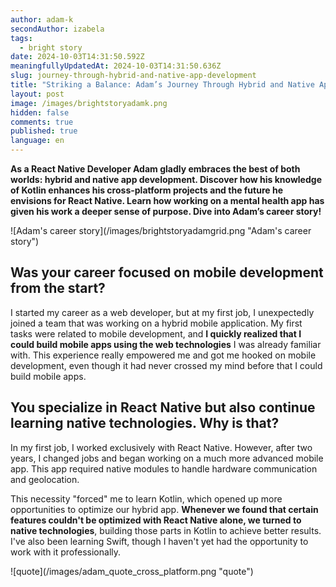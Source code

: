 ```yaml
---
author: adam-k
secondAuthor: izabela
tags:
  - bright story
date: 2024-10-03T14:31:50.592Z
meaningfullyUpdatedAt: 2024-10-03T14:31:50.636Z
slug: journey-through-hybrid-and-native-app-development
title: "Striking a Balance: Adam’s Journey Through Hybrid and Native App Development"
layout: post
image: /images/brightstoryadamk.png
hidden: false
comments: true
published: true
language: en
---
```

**As a React Native Developer Adam gladly embraces the best of both worlds: hybrid and native app development. Discover how his knowledge of Kotlin enhances his cross-platform projects and the future he envisions for React Native. Learn how working on a mental health app has given his work a deeper sense of purpose. Dive into Adam’s career story!**

<div className="image">![Adam's career story](/images/brightstoryadamgrid.png "Adam's career story")</div>

## Was your career focused on mobile development from the start?

I started my career as a web developer, but at my first job, I unexpectedly joined a team that was working on a hybrid mobile application. My first tasks were related to mobile development, and **I quickly realized that I could build mobile apps using the web technologies** I was already familiar with. This experience really empowered me and got me hooked on mobile development, even though it had never crossed my mind before that I could build mobile apps.

## You specialize in React Native but also continue learning native technologies. Why is that?

In my first job, I worked exclusively with React Native. However, after two years, I changed jobs and began working on a much more advanced mobile app. This app required native modules to handle hardware communication and geolocation. 

This necessity "forced" me to learn Kotlin, which opened up more opportunities to optimize our hybrid app. **Whenever we found that certain features couldn't be optimized with React Native alone, we turned to native technologies**, building those parts in Kotlin to achieve better results. I've also been learning Swift, though I haven't yet had the opportunity to work with it professionally. 

<div className="image">![quote](/images/adam_quote_cross_platform.png "quote")</div>